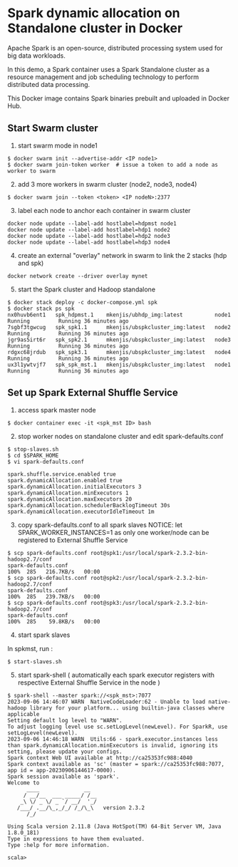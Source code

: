 # Spark dynamic allocation on Standalone cluster in Docker

Apache Spark is an open-source, distributed processing system used for big data workloads.

In this demo, a Spark container uses a Spark Standalone cluster as a resource management and job scheduling technology to perform distributed data processing.

This Docker image contains Spark binaries prebuilt and uploaded in Docker Hub.

## Start Swarm cluster

1. start swarm mode in node1
```shell
$ docker swarm init --advertise-addr <IP node1>
$ docker swarm join-token worker  # issue a token to add a node as worker to swarm
```

2. add 3 more workers in swarm cluster (node2, node3, node4)
```shell
$ docker swarm join --token <token> <IP nodeN>:2377
```

3. label each node to anchor each container in swarm cluster
```shell
docker node update --label-add hostlabel=hdpmst node1
docker node update --label-add hostlabel=hdp1 node2
docker node update --label-add hostlabel=hdp2 node3
docker node update --label-add hostlabel=hdp3 node4
```

4. create an external "overlay" network in swarm to link the 2 stacks (hdp and spk)
```shell
docker network create --driver overlay mynet
```

5. start the Spark cluster and Hadoop standalone
```shell
$ docker stack deploy -c docker-compose.yml spk
$ docker stack ps spk
nx0huvb6ent1   spk_hdpmst.1    mkenjis/ubhdp_img:latest          node1     Running         Running 36 minutes ago             
7sgbf3tgwcug   spk_spk1.1      mkenjis/ubspkcluster_img:latest   node2     Running         Running 36 minutes ago             
jgr9as5irt6r   spk_spk2.1      mkenjis/ubspkcluster_img:latest   node3     Running         Running 36 minutes ago             
rdgxc68jrdub   spk_spk3.1      mkenjis/ubspkcluster_img:latest   node4     Running         Running 36 minutes ago             
ux3l1ywtvjf7   spk_spk_mst.1   mkenjis/ubspkcluster_img:latest   node1     Running         Running 36 minutes ago
```

## Set up Spark External Shuffle Service

1. access spark master node
```shell
$ docker container exec -it <spk_mst ID> bash
```

2. stop worker nodes on standalone cluster and edit spark-defaults.conf
```shell
$ stop-slaves.sh
$ cd $SPARK_HOME
$ vi spark-defaults.conf

spark.shuffle.service.enabled true
spark.dynamicAllocation.enabled true
spark.dynamicAllocation.initialExecutors 3
spark.dynamicAllocation.minExecutors 1
spark.dynamicAllocation.maxExecutors 20
spark.dynamicAllocation.schedulerBacklogTimeout 30s
spark.dynamicAllocation.executorIdleTimeout 1m
```

3. copy spark-defaults.conf to all spark slaves
NOTICE: let SPARK_WORKER_INSTANCES=1 as only one worker/node can be registered to External Shuffle Service
```shell
$ scp spark-defaults.conf root@spk1:/usr/local/spark-2.3.2-bin-hadoop2.7/conf
spark-defaults.conf                                                               100%  285   216.7KB/s   00:00    
$ scp spark-defaults.conf root@spk2:/usr/local/spark-2.3.2-bin-hadoop2.7/conf
spark-defaults.conf                                                               100%  285   239.7KB/s   00:00    
$ scp spark-defaults.conf root@spk3:/usr/local/spark-2.3.2-bin-hadoop2.7/conf
spark-defaults.conf                                                               100%  285    59.8KB/s   00:00
```

4. start spark slaves

In spkmst, run :
```shell
$ start-slaves.sh
```

5. start spark-shell ( automatically each spark executor registers with respective External Shuffle Service in the node )
```shell
$ spark-shell --master spark://<spk_mst>:7077
2023-09-06 14:46:07 WARN  NativeCodeLoader:62 - Unable to load native-hadoop library for your platform... using builtin-java classes where applicable
Setting default log level to "WARN".
To adjust logging level use sc.setLogLevel(newLevel). For SparkR, use setLogLevel(newLevel).
2023-09-06 14:46:18 WARN  Utils:66 - spark.executor.instances less than spark.dynamicAllocation.minExecutors is invalid, ignoring its setting, please update your configs.
Spark context Web UI available at http://ca25353fc988:4040
Spark context available as 'sc' (master = spark://ca25353fc988:7077, app id = app-20230906144617-0000).
Spark session available as 'spark'.
Welcome to
      ____              __
     / __/__  ___ _____/ /__
    _\ \/ _ \/ _ `/ __/  '_/
   /___/ .__/\_,_/_/ /_/\_\   version 2.3.2
      /_/
         
Using Scala version 2.11.8 (Java HotSpot(TM) 64-Bit Server VM, Java 1.8.0_181)
Type in expressions to have them evaluated.
Type :help for more information.

scala>
```



